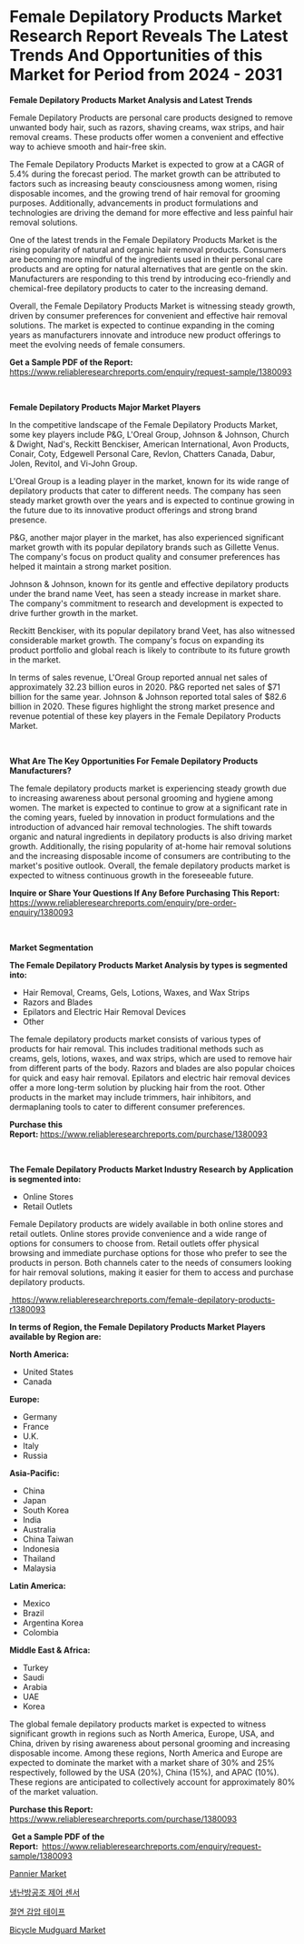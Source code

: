 <p><h1>Female Depilatory Products Market Research Report Reveals The Latest Trends And Opportunities of this Market for Period from 2024 - 2031</h1></p><p><strong>Female Depilatory Products Market Analysis and Latest Trends</strong></p>
<p><p>Female Depilatory Products are personal care products designed to remove unwanted body hair, such as razors, shaving creams, wax strips, and hair removal creams. These products offer women a convenient and effective way to achieve smooth and hair-free skin.</p><p>The Female Depilatory Products Market is expected to grow at a CAGR of 5.4% during the forecast period. The market growth can be attributed to factors such as increasing beauty consciousness among women, rising disposable incomes, and the growing trend of hair removal for grooming purposes. Additionally, advancements in product formulations and technologies are driving the demand for more effective and less painful hair removal solutions.</p><p>One of the latest trends in the Female Depilatory Products Market is the rising popularity of natural and organic hair removal products. Consumers are becoming more mindful of the ingredients used in their personal care products and are opting for natural alternatives that are gentle on the skin. Manufacturers are responding to this trend by introducing eco-friendly and chemical-free depilatory products to cater to the increasing demand.</p><p>Overall, the Female Depilatory Products Market is witnessing steady growth, driven by consumer preferences for convenient and effective hair removal solutions. The market is expected to continue expanding in the coming years as manufacturers innovate and introduce new product offerings to meet the evolving needs of female consumers.</p></p>
<p><strong>Get a Sample PDF of the Report:&nbsp;</strong> <a href="https://www.reliableresearchreports.com/enquiry/request-sample/1380093">https://www.reliableresearchreports.com/enquiry/request-sample/1380093</a></p>
<p>&nbsp;</p>
<p><strong>Female Depilatory Products Major Market Players</strong></p>
<p><p>In the competitive landscape of the Female Depilatory Products Market, some key players include P&G, L'Oreal Group, Johnson & Johnson, Church & Dwight, Nad's, Reckitt Benckiser, American International, Avon Products, Conair, Coty, Edgewell Personal Care, Revlon, Chatters Canada, Dabur, Jolen, Revitol, and Vi-John Group.</p><p>L'Oreal Group is a leading player in the market, known for its wide range of depilatory products that cater to different needs. The company has seen steady market growth over the years and is expected to continue growing in the future due to its innovative product offerings and strong brand presence.</p><p>P&G, another major player in the market, has also experienced significant market growth with its popular depilatory brands such as Gillette Venus. The company's focus on product quality and consumer preferences has helped it maintain a strong market position.</p><p>Johnson & Johnson, known for its gentle and effective depilatory products under the brand name Veet, has seen a steady increase in market share. The company's commitment to research and development is expected to drive further growth in the market.</p><p>Reckitt Benckiser, with its popular depilatory brand Veet, has also witnessed considerable market growth. The company's focus on expanding its product portfolio and global reach is likely to contribute to its future growth in the market.</p><p>In terms of sales revenue, L'Oreal Group reported annual net sales of approximately 32.23 billion euros in 2020. P&G reported net sales of $71 billion for the same year. Johnson & Johnson reported total sales of $82.6 billion in 2020. These figures highlight the strong market presence and revenue potential of these key players in the Female Depilatory Products Market.</p></p>
<p>&nbsp;</p>
<p><strong>What Are The Key Opportunities For Female Depilatory Products Manufacturers?</strong></p>
<p><p>The female depilatory products market is experiencing steady growth due to increasing awareness about personal grooming and hygiene among women. The market is expected to continue to grow at a significant rate in the coming years, fueled by innovation in product formulations and the introduction of advanced hair removal technologies. The shift towards organic and natural ingredients in depilatory products is also driving market growth. Additionally, the rising popularity of at-home hair removal solutions and the increasing disposable income of consumers are contributing to the market's positive outlook. Overall, the female depilatory products market is expected to witness continuous growth in the foreseeable future.</p></p>
<p><strong>Inquire or Share Your Questions If Any Before Purchasing This Report:</strong> <a href="https://www.reliableresearchreports.com/enquiry/pre-order-enquiry/1380093">https://www.reliableresearchreports.com/enquiry/pre-order-enquiry/1380093</a></p>
<p>&nbsp;</p>
<p><strong>Market Segmentation</strong></p>
<p><strong>The Female Depilatory Products Market Analysis by types is segmented into:</strong></p>
<p><ul><li>Hair Removal, Creams, Gels, Lotions, Waxes, and Wax Strips</li><li>Razors and Blades</li><li>Epilators and Electric Hair Removal Devices</li><li>Other</li></ul></p>
<p><p>The female depilatory products market consists of various types of products for hair removal. This includes traditional methods such as creams, gels, lotions, waxes, and wax strips, which are used to remove hair from different parts of the body. Razors and blades are also popular choices for quick and easy hair removal. Epilators and electric hair removal devices offer a more long-term solution by plucking hair from the root. Other products in the market may include trimmers, hair inhibitors, and dermaplaning tools to cater to different consumer preferences.</p></p>
<p><strong>Purchase this Report:&nbsp;</strong><a href="https://www.reliableresearchreports.com/purchase/1380093">https://www.reliableresearchreports.com/purchase/1380093</a></p>
<p>&nbsp;</p>
<p><strong>The Female Depilatory Products Market Industry Research by Application is segmented into:</strong></p>
<p><ul><li>Online Stores</li><li>Retail Outlets</li></ul></p>
<p><p>Female Depilatory products are widely available in both online stores and retail outlets. Online stores provide convenience and a wide range of options for consumers to choose from. Retail outlets offer physical browsing and immediate purchase options for those who prefer to see the products in person. Both channels cater to the needs of consumers looking for hair removal solutions, making it easier for them to access and purchase depilatory products.</p></p>
<p><a href="https://www.reliableresearchreports.com/female-depilatory-products-r1380093">&nbsp;https://www.reliableresearchreports.com/female-depilatory-products-r1380093</a></p>
<p><strong>In terms of Region, the Female Depilatory Products Market Players available by Region are:</strong></p>
<p>
    <p> <strong> North America: </strong>
        <ul>
            <li>United States</li>
            <li>Canada</li>
        </ul>
        </p> 
    <p> <strong> Europe: </strong>
        <ul>
            <li>Germany</li>
            <li>France</li>
            <li>U.K.</li>
            <li>Italy</li>
            <li>Russia</li>
        </ul>
        </p> 
    <p> <strong> Asia-Pacific: </strong>
        <ul>
            <li>China</li>
            <li>Japan</li>
            <li>South Korea</li>
            <li>India</li>
            <li>Australia</li>
            <li>China Taiwan</li>
            <li>Indonesia</li>
            <li>Thailand</li>
            <li>Malaysia</li>
        </ul>
        </p> 
    <p> <strong> Latin America: </strong>
        <ul>
            <li>Mexico</li>
            <li>Brazil</li>
            <li>Argentina Korea</li>
            <li>Colombia</li>
        </ul>
        </p> 
    <p> <strong> Middle East & Africa: </strong>
        <ul>
            <li>Turkey</li>
            <li>Saudi</li>
            <li>Arabia</li>
            <li>UAE</li>
            <li>Korea</li>
        </ul>
    </p>
    </p>
<p><p>The global female depilatory products market is expected to witness significant growth in regions such as North America, Europe, USA, and China, driven by rising awareness about personal grooming and increasing disposable income. Among these regions, North America and Europe are expected to dominate the market with a market share of 30% and 25% respectively, followed by the USA (20%), China (15%), and APAC (10%). These regions are anticipated to collectively account for approximately 80% of the market valuation.</p></p>
<p><strong>Purchase this Report: </strong><a href="https://www.reliableresearchreports.com/purchase/1380093">https://www.reliableresearchreports.com/purchase/1380093</a></p>
<p>&nbsp;<strong>Get a Sample PDF of the Report:&nbsp;&nbsp;</strong><a href="https://www.reliableresearchreports.com/enquiry/request-sample/1380093">https://www.reliableresearchreports.com/enquiry/request-sample/1380093</a></p>
<p><strong></strong></p>
<p><p><a href="https://github.com/zcbxbnir25/Market-Research-Report-List-1/blob/main/pannier-market.md">Pannier Market</a></p><p><a href="https://github.com/lzuwsfreyoq70/Market-Research-Report-List-2/blob/main/4497056152643.md">냉난방공조 제어 센서</a></p><p><a href="https://github.com/marufmohassin05/Market-Research-Report-List-1/blob/main/9422017152642.md">절연 감압 테이프</a></p><p><a href="https://github.com/mhrnetwork1/Market-Research-Report-List-1/blob/main/bicycle-mudguard-market.md">Bicycle Mudguard Market</a></p></p>